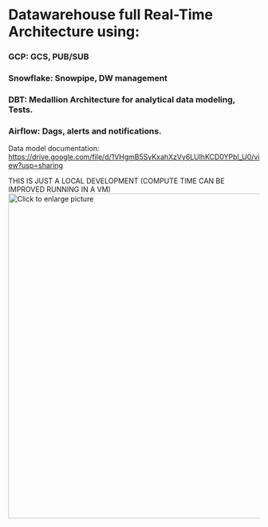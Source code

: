 # Datawarehouse full Real-Time Architecture using:
### GCP: GCS, PUB/SUB
### Snowflake: Snowpipe, DW management
### DBT: Medallion Architecture for analytical data modeling, Tests.
### Airflow: Dags, alerts and notifications.

Data model documentation: https://drive.google.com/file/d/1VHgmB5SyKxahXzVy6LUlhKCD0YPbl_U0/view?usp=sharing

THIS IS JUST A LOCAL DEVELOPMENT (COMPUTE TIME CAN BE IMPROVED RUNNING IN A VM)
<a href="https://drive.google.com/uc?export=view&id=1L2EwFw9Rm5Bq9eXvcgQvggQySnu8jzVI"><img src="https://drive.google.com/uc?export=view&id=1L2EwFw9Rm5Bq9eXvcgQvggQySnu8jzVI" style="width: 650px; max-width: 100%; height: auto" title="Click to enlarge picture" />
